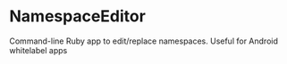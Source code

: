 NamespaceEditor
===============

Command-line Ruby app to edit/replace namespaces. Useful for Android whitelabel apps

